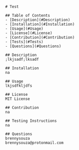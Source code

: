 
    # Test

    ## Table of Contents 
    - [Description](#Description)
    - [Installation](#Installation)
    - [Usage](#Usage)
    - [License](#License)
    - [Contribution](#Contribution)
    - [Tests](#Tests)
    - [Questions](#Questions)

    ## Description 
    ;lkjsadf;lksadf

    ## Installation
    na

    ## Usage
    lkjsdfkljdfs

    ## License
    MIT License

    ## Contribution
    na

    ## Testing Instructions
    na

    ## Questions
    brennysouza
    brennysouza@protonmail.com
    